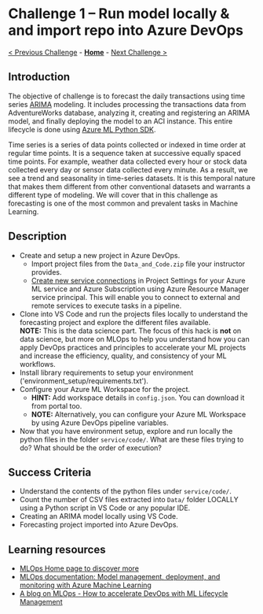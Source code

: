 # Challenge 1 – Run model locally & and import repo into Azure DevOps

[< Previous Challenge](./Challenge-00.md) - **[Home](../README.md)** - [Next Challenge >](./Challenge-02.md)

## Introduction

The objective of challenge is to forecast the daily transactions using time series [ARIMA](https://en.wikipedia.org/wiki/Autoregressive_integrated_moving_average) modeling. It includes processing the transactions data from AdventureWorks database, analyzing it, creating and registering an ARIMA model, and finally deploying the model to an ACI instance. This entire lifecycle is done using [Azure ML Python SDK](https://docs.microsoft.com/en-us/python/api/overview/azure/ml/?view=azure-ml-py).

Time series is a series of data points collected or indexed in time order at regular time points. It is a sequence taken at successive equally spaced time points. For example, weather data collected every hour or stock data collected every day or sensor data collected every minute. As a result, we see a trend and seasonality in time-series datasets. It is this temporal nature that makes them different from other conventional datasets and warrants a different type of modeling. We will cover that in this challenge as forecasting is one of the most common and prevalent tasks in Machine Learning.

## Description

- Create and setup a new project in Azure DevOps.
  - Import project files from the `Data_and_Code.zip` file your instructor provides.
  - [Create new service connections](https://docs.microsoft.com/en-us/azure/devops/pipelines/library/service-endpoints?view=azure-devops&tabs=yaml) in Project Settings for your Azure ML service and Azure Subscription using Azure Resource Manager service principal. This will enable you to connect to external and remote services to execute tasks in a pipeline.
- Clone into VS Code and run the projects files locally to understand the forecasting project and explore the different files available.    
  **NOTE:** This is the data science part. The focus of this hack is **not** on data science, but more on MLOps to help you understand how you can apply DevOps practices and principles to accelerate your ML projects and increase the efficiency, quality, and consistency of your ML workflows.
- Install library requirements to setup your environment ('environment_setup/requirements.txt').
- Configure your Azure ML Workspace for the project.
  - **HINT:** Add workspace details in `config.json`. You can download it from portal too.
  - **NOTE:** Alternatively, you can configure your Azure ML Workspace by using Azure DevOps pipeline variables.
- Now that you have environment setup, explore and run locally the python files in the folder `service/code/`. What are these files trying to do? What should be the order of execution? 

## Success Criteria

- Understand the contents of the python files under `service/code/`.
- Count the number of CSV files extracted into `Data/` folder LOCALLY using a Python script in VS Code or any popular IDE.
- Creating an ARIMA model locally using VS Code.
- Forecasting project imported into Azure DevOps.

## Learning resources

- [MLOps Home page to discover more](<https://azure.microsoft.com/en-us/services/machine-learning/mlops/>)
- [MLOps documentation: Model management, deployment, and monitoring with Azure Machine Learning](<https://docs.microsoft.com/en-us/azure/machine-learning/concept-model-management-and-deployment>)
- [A blog on MLOps - How to accelerate DevOps with ML Lifecycle Management](<https://azure.microsoft.com/en-us/blog/how-to-accelerate-devops-with-machine-learning-lifecycle-management/>)
